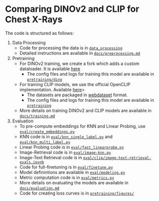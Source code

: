 # Comparing DINOv2 and CLIP for Chest X-Rays


The code is structured as follows:

1. Data Processing
   - Code for processing the data is in [`data_processing`](data_processing)
   - Detailed instructions are available in [`docs/preprocessing.md`](docs/preprocessing.md)
2. Pretraining
   - For DINOv2 training, we create a fork which adds a custom dataloader. It is available [here](https://github.com/raunak-agarwal/dinov2)
     - The config files and logs for training this model are available in [`pretraining/dino`](pretraining/dino)
   - For training CLIP models, we use the official OpenCLIP implementation. Available [here](https://github.com/mlfoundations/open_clip)>
     - The datasets are packaged in [webdataset](https://github.com/webdataset/webdataset) format.
     - The config files and logs for training this model are available in [`pretraining`](pretraining)
   - More details on training DINOv2 and CLIP models are available in [`docs/training.md`](docs/training.md)
3. Evaluation
   - To pre-compute embeddings for KNN and Linear Probing, use [`eval/create_embeddings.py`](eval/create_embeddings.py)
   - KNN code is in [`eval/knn_single_label.py`](eval/knn_single_label.py) and [`eval/knn_multi_label.py`](eval/knn_multi_label.py)
   - Linear Probing code is in [`eval/fast_linearprobe.py`](eval/fast_linearprobe.py)
   - Image-Retrieval code is in [`eval/image-knn.py`](eval/image-knn.py)
   - Image-Text Retrieval code is in [`eval/clip/image-text-retrieval-evals.ipynb`](eval/clip/image-text-retrieval-evals.ipynb)
   - Code for full-finetuning is in [`eval/finetune.py`](eval/finetune.py)
   - Model definintions are available in [`eval/modeling.py`](eval/modeling.py)
   - Metric computation code is in [`eval/metrics.py`](eval/metrics.py)
   - More details on evaluating the models are available in [`docs/evaluation.md`](docs/evaluation.md)
   - Code for creating loss curves is in [`pretraining/figures/`](pretraining/figures/)